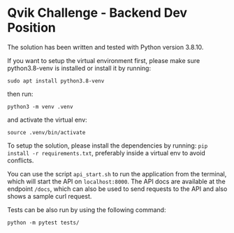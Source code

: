 # Qvik Challenge - Backend Dev Position

The solution has been written and tested with Python version 3.8.10.

If you want to setup the virtual environment first, please make sure python3.8-venv is installed or install it by running:

`sudo apt install python3.8-venv`

then run:

`python3 -m venv .venv`

and activate the virtual env:

`source .venv/bin/activate`

  
To setup the solution, please install the dependencies by running: `pip install -r requirements.txt`, preferably inside a virtual env to avoid conflicts.

You can use the script `api_start.sh` to run the application from the terminal, which will start the API on `localhost:8000`. The API docs are available at the endpoint `/docs`, which can also be used to send requests to the API and also shows a sample curl request.

Tests can be also run by using the following command:

`python -m pytest tests/`
